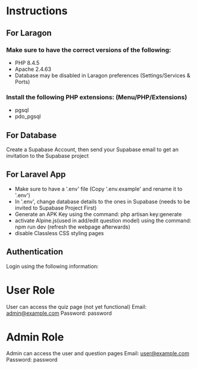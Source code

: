 # Instructions

## For Laragon

### Make sure to have the correct versions of the following:

-   PHP 8.4.5
-   Apache 2.4.63
-   Database may be disabled in Laragon preferences (Settings/Services & Ports)

### Install the following PHP extensions: (Menu/PHP/Extensions)

-   pgsql
-   pdo_pgsql

## For Database

Create a Supabase Account, then send your Supabase email to get an invitation to the Supabase project

## For Laravel App

-   Make sure to have a '.env' file (Copy '.env.example' and rename it to '.env')
-   In '.env', change database details to the ones in Supabase (needs to be invited to Supabase Project First)
-   Generate an APK Key using the command: php artisan key:generate
-   activate Alpine.js(used in add/edit question model) using the command: npm run dev (refresh the webpage afterwards)
-   disable Classless CSS styling pages

## Authentication

Login using the following information:

# User Role

User can access the quiz page (not yet functional)
Email: admin@example.com
Password: password

# Admin Role

Admin can access the user and question pages
Email: user@example.com
Password: password
